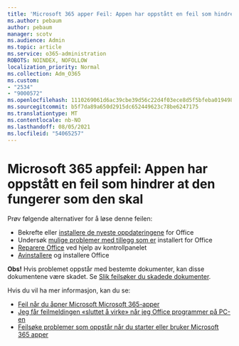 ```yaml
---
title: 'Microsoft 365 apper Feil: Appen har oppstått en feil som hindrer at den fungerer som den skal'
ms.author: pebaum
author: pebaum
manager: scotv
ms.audience: Admin
ms.topic: article
ms.service: o365-administration
ROBOTS: NOINDEX, NOFOLLOW
localization_priority: Normal
ms.collection: Adm_O365
ms.custom:
- "2534"
- "9000572"
ms.openlocfilehash: 1110269061d6ac39cbe39d56c22d4f03ece8d5f5bfeba01949899bccc724bf45
ms.sourcegitcommit: b5f7da89a650d2915dc652449623c78be6247175
ms.translationtype: MT
ms.contentlocale: nb-NO
ms.lasthandoff: 08/05/2021
ms.locfileid: "54065257"
---
```

# <a name="microsoft-365-apps-error-app-has-run-into-an-error-that-is-preventing-it-from-working-correctly"></a>Microsoft 365 appfeil: Appen har oppstått en feil som hindrer at den fungerer som den skal

Prøv følgende alternativer for å løse denne feilen:

- Bekrefte eller [installere de nyeste oppdateringene](https://support.office.com/article/update-office-and-your-computer-with-microsoft-update-2ab296f3-7f03-43a2-8e50-46de917611c5) for Office
- Undersøk [mulige problemer med tillegg som er](https://support.office.com/article/powerpoint-isn-t-responding-hangs-or-freezes-652ede6e-e3d2-449a-a07f-8c800dfb948d?ocmsassetID=HA104114659&CorrelationId=98329f6f-f51f-4f44-a876-4142c3583312#bkmk_addins) installert for Office
- [Reparere Office](https://support.office.com/article/repair-an-office-application-7821d4b6-7c1d-4205-aa0e-a6b40c5bb88b) ved hjelp av kontrollpanelet
- [Avinstallere](https://support.office.com/article/uninstall-office-from-a-pc-9dd49b83-264a-477a-8fcc-2fdf5dbf61d8) og installere Office

**Obs!** Hvis problemet oppstår med bestemte dokumenter, kan disse dokumentene være skadet. Se [Slik feilsøker du skadede dokumenter](https://docs.microsoft.com/office/troubleshoot/word/damaged-documents-in-word).

Hvis du vil ha mer informasjon, kan du se: 

- [Feil når du åpner Microsoft Microsoft 365-apper](https://support.office.com/article/error-when-opening-microsoft-office-apps-b84b6a63-4b8c-46ec-ae9a-ad91d6160d72)
- [Jeg får feilmeldingen «sluttet å virke» når jeg Office programmer på PC-en](https://support.office.com/article/i-get-a-stopped-working-error-when-i-start-office-applications-on-my-pc-52bd7985-4e99-4a35-84c8-2d9b8301a2fa)
- [Feilsøke problemer som oppstår når du starter eller bruker Microsoft 365 apper](https://docs.microsoft.com/office/troubleshoot/word/issues-when-start-or-use-word)